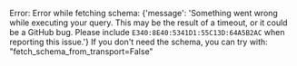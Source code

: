 Error: Error while fetching schema: {'message': 'Something went wrong while executing your query. This may be the result of a timeout, or it could be a GitHub bug. Please include `E340:8E40:5341D1:55C13D:64A5B2AC` when reporting this issue.'}
If you don't need the schema, you can try with: "fetch_schema_from_transport=False"
